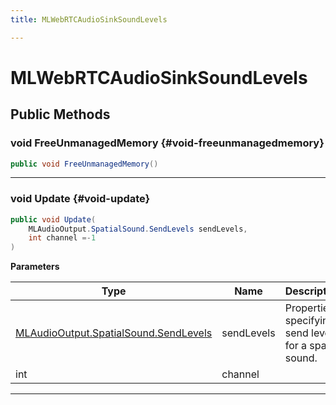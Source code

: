```yaml
---
title: MLWebRTCAudioSinkSoundLevels

---
```


# MLWebRTCAudioSinkSoundLevels










## Public Methods

### void FreeUnmanagedMemory {#void-freeunmanagedmemory}

```csharp
public void FreeUnmanagedMemory()
```






-----------

### void Update {#void-update}

```csharp
public void Update(
    MLAudioOutput.SpatialSound.SendLevels sendLevels,
    int channel =-1
)
```


**Parameters**

| Type | Name  | Description  | 
|--|--|--|
| [MLAudioOutput.SpatialSound.SendLevels](/versioned_docs/version-22-Mar-2023/unity-api/api/UnityEngine.XR.MagicLeap/MLAudioOutput/SpatialSound/UnityEngine.XR.MagicLeap.MLAudioOutput.SpatialSound.SendLevels.md) |sendLevels|Properties specifying send levels for a spatial sound. |
| int |channel||






-----------


